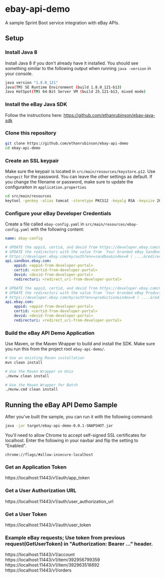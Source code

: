 # ebay-api-demo

A sample Sprint Boot service integration with eBay APIs.

## Setup

### Install Java 8

Install Java 8 if you don't already have it installed. You should see something similar to the following output when running `java -version` in your console.

```bash
java version "1.8.0_121"
Java(TM) SE Runtime Environment (build 1.8.0_121-b13)
Java HotSpot(TM) 64-Bit Server VM (build 25.121-b13, mixed mode)
```

### Install the eBay Java SDK

Follow the instructions here: https://github.com/ethanrubinson/ebay-java-sdk


### Clone this repository

```bash
git clone https://github.com/ethanrubinson/ebay-api-demo
cd ebay-api-demo
```

### Create an SSL keypair

Make sure the keypair is located in `src/main/resources/keystore.p12`. Use `changeit` for the password. You can leave the other settings as default. If you change the filename or password, make sure to update the configuraiton in `application.properties`

```bash
cd src/main/resources
keytool -genkey -alias tomcat -storetype PKCS12 -keyalg RSA -keysize 2048 -keystore keystore.p12 -validity 3650
```

### Configure your eBay Developer Credentials

Create a file called `ebay-config.yaml` in `src/main/resources/ebay-config.yaml` with the following content:

```yaml
name: ebay-config

# UPDATE the appid, certid, and devid from https://developer.ebay.com/my/keys
# UPDATE the redirecturi with the value from `Your branded eBay Sandbox Sign In (OAuth)`
# https://developer.ebay.com/my/auth?env=sandbox&index=0 ( ....&redirect_uri=<USE_THIS_VALUE>&scope=...)
api.sandbox.ebay.com:
    appid: <appid-from-developer-portal>
    certid: <certid-from-developer-portal>
    devid: <devid-from-developer-portal>
    redirecturi: <redirect_uri-from-developer-portal>

# UPDATE the appid, certid, and devid from https://developer.ebay.com/my/keys
# UPDATE the redirecturi with the value from `Your branded eBay Production Sign In (OAuth)`
# https://developer.ebay.com/my/auth?env=production&index=0 ( ....&redirect_uri=<USE_THIS_VALUE>&scope=...)
api.ebay.com:
    appid: <appid-from-developer-portal>
    certid: <certid-from-developer-portal>
    devid: <devid-from-developer-portal>
    redirecturi: <redirect_uri-from-developer-portal>
```

### Build the eBay API Demo Application

Use Maven, or the Maven Wrapper to build and install the SDK. Make sure you run this from the project root `ebay-api-demo/`.

```bash
# Use an existing Maven installation
mvn clean install

# Use the Maven Wrapper on Unix
./mvnw clean install

# Use the Maven Wrapper for Batch
./mvnw.cmd clean install
```

## Running the eBay API Demo Sample

After you've built the sample, you can run it with the following command:

```bash
java -jar target/ebay-api-demo-0.0.1-SNAPSHOT.jar
```

You'll need to allow Chrome to accept self-signed SSL certificates for localhost. Enter the following in your navbar and flip the setting to "Enabled".

```
chrome://flags/#allow-insecure-localhost
```

### Get an Application Token

https://localhost:11443/v1/auth/app_token

### Get a User Authorization URL

https://localhost:11443/v1/auth/user_authorization_url

### Get a User Token

https://localhost:11443/v1/auth/user_token

### Example eBay requests; Use token from previous request(GetUserToken) in "Authorization: Bearer ..." header.

https://localhost:11443/v1/account
https://localhost:11443/v1/item/392956799359
https://localhost:11443/v1/item/392963518892
https://localhost:11443/v1/orders